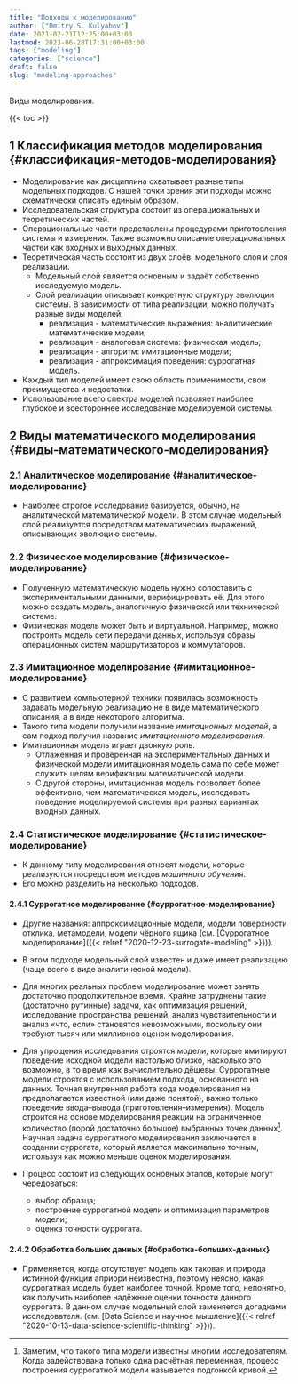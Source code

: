 ```yaml
---
title: "Подходы к моделированию"
author: ["Dmitry S. Kulyabov"]
date: 2021-02-21T12:25:00+03:00
lastmod: 2023-06-28T17:31:00+03:00
tags: ["modeling"]
categories: ["science"]
draft: false
slug: "modeling-approaches"
---
```


Виды моделирования.

<!--more-->

{{< toc >}}


## <span class="section-num">1</span> Классификация методов моделирования {#классификация-методов-моделирования}

-   Моделирование как дисциплина охватывает разные типы модельных подходов. С нашей точки зрения эти подходы можно схематически описать единым образом.
-   Исследовательская структура состоит из операциональных и теоретических частей.
-   Операциональные части представлены процедурами приготовления системы и измерения. Также возможно описание операциональных частей как входных и выходных данных.
-   Теоретическая часть состоит из двух слоёв: модельного слоя и слоя реализации.
    -   Модельный слой является основным и задаёт собственно исследуемую модель.
    -   Слой реализации описывает конкретную структуру эволюции системы. В зависимости от типа реализации, можно получать разные виды моделей:
        -   реализация - математические выражения: аналитические математические модели;
        -   реализация - аналоговая система: физическая модель;
        -   реализация - алгоритм: имитационные модели;
        -   реализация - аппроксимация поведения: суррогатная модель.
-   Каждый тип моделей имеет свою область применимости, свои преимущества и недостатки.
-   Использование всего спектра моделей позволяет наиболее глубокое и всестороннее исследование моделируемой системы.


## <span class="section-num">2</span> Виды математического моделирования {#виды-математического-моделирования}


### <span class="section-num">2.1</span> Аналитическое моделирование {#аналитическое-моделирование}

-   Наиболее строгое исследование базируется, обычно, на аналитической математической модели. В этом случае модельный слой реализуется посредством математических выражений, описывающих эволюцию системы.


### <span class="section-num">2.2</span> Физическое моделирование {#физическое-моделирование}

-   Полученную математическую модель нужно сопоставить с экспериментальными данными, верифицировать её. Для этого можно создать модель, аналогичную физической или технической системе.
-   Физическая модель может быть и виртуальной. Например, можно построить модель сети передачи данных, используя образы операционных систем маршрутизаторов и коммутаторов.


### <span class="section-num">2.3</span> Имитационное моделирование {#имитационное-моделирование}

-   С развитием компьютерной техники появилась возможность задавать модельную реализацию не в виде математического описания, а в виде некоторого алгоритма.
-   Такого типа модели получили название _имитационных моделей_, а сам подход получил название _имитационного моделирования_.
-   Имитационная модель играет двоякую роль.
    -   Отлаженная и проверенная на экспериментальных данных и физической модели имитационная модель сама по себе может служить целям верификации математической модели.
    -   С другой стороны, имитационная модель позволяет более эффективно, чем математическая модель, исследовать поведение моделируемой системы при разных вариантах входных данных.


### <span class="section-num">2.4</span> Статистическое моделирование {#статистическое-моделирование}

-   К данному типу моделирования относят модели, которые реализуются посредством методов _машинного обучения_.
-   Его можно разделить на несколько подходов.


#### <span class="section-num">2.4.1</span> Суррогатное моделирование {#суррогатное-моделирование}

-   Другие названия: аппроксимационные модели, модели поверхности отклика, метамодели, модели чёрного ящика (см. [Суррогатное моделирование]({{< relref "2020-12-23-surrogate-modeling" >}})).

-   В этом подходе модельный слой известен и даже имеет реализацию (чаще всего в виде аналитической модели).

-   Для многих реальных проблем моделирование может занять достаточно продолжительное время.  Крайне затруднены такие (достаточно рутинные) задачи, как оптимизация решений, исследование пространства решений, анализ чувствительности и анализ «что, если» становятся невозможными, поскольку они требуют тысяч или миллионов оценок моделирования.

-   Для упрощения исследования строятся модели, которые имитируют поведение исходной модели настолько близко, насколько это возможно, в то время как вычислительно дёшевы. Суррогатные модели строятся с использованием подхода, основанного на данных. Точная внутренняя работа кода моделирования не предполагается известной (или даже понятой), важно только поведение ввода–вывода (приготовления–измерения). Модель строится на основе моделирования реакции на ограниченное количество (порой достаточно большое) выбранных точек данных[^fn:1]. Научная задача суррогатного моделирования заключается в создании суррогата, который является максимально точным, используя как можно меньше оценок моделирования.
-   Процесс состоит из следующих основных этапов, которые могут чередоваться:
    -   выбор образца;
    -   построение суррогатной модели и оптимизация параметров модели;
    -   оценка точности суррогата.


#### <span class="section-num">2.4.2</span> Обработка больших данных {#обработка-больших-данных}

-   Применяется, когда отсутствует модель как таковая и природа истинной функции априори неизвестна, поэтому неясно, какая суррогатная модель будет наиболее точной. Кроме того, непонятно, как получить наиболее надёжные оценки точности данного суррогата. В данном случае модельный слой заменяется догадками исследователя. (см. [Data Science и научное мышление]({{< relref "2020-10-13-data-science-scientific-thinking" >}})).

[^fn:1]: Заметим, что такого типа модели известны многим исследователям. Когда задействована только одна расчётная переменная, процесс построения суррогатной модели называется подгонкой кривой.